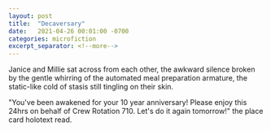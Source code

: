 ```yaml
---
layout: post
title:  "Decaversary"
date:   2021-04-26 00:01:00 -0700
categories: microfiction
excerpt_separator: <!--more-->
---
```

Janice and Millie sat across from each other, the awkward silence broken by the gentle whirring of the automated meal preparation armature, the static-like cold of stasis still tingling on their skin.

"You've been awakened for your 10 year anniversary! Please enjoy this 24hrs on behalf of Crew Rotation 710. Let's do it again tomorrow!" the place card holotext read.